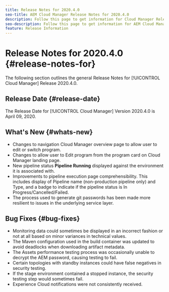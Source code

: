 ```yaml
---
title: Release Notes for 2020.4.0
seo-title: AEM Cloud Manager Release Notes for 2020.4.0
description: Follow this page to get information for Cloud Manager Release 2020.4.0
seo-description: Follow this page to get information for AEM Cloud Manager Release 2020.4.0
feature: Release Information
---
```

# Release Notes for 2020.4.0 {#release-notes-for}

The following section outlines the general Release Notes for [!UICONTROL Cloud Manager] Release 2020.4.0.

## Release Date {#release-date}

The Release Date for [!UICONTROL Cloud Manager] Version 2020.4.0 is April 09, 2020.

## What's New {#whats-new}

* Changes to navigation Cloud Manager overview page to allow user to edit or switch program.
* Changes to allow user to Edit program from the program card on Cloud Manager landing page.
* New pipeline status **Pipeline Running** displayed against the environment it is associated with.
* Improvements to pipeline execution page comprehensibility. This includes display of Pipeline name (non-production pipeline only) and Type, and a badge to indicate if the pipeline status is In Progress/Cancelled/Failed.
* The process used to generate git passwords has been made more resilient to issues in the underlying service layer.

## Bug Fixes {#bug-fixes}

* Monitoring data could sometimes be displayed in an incorrect fashion or not at all based on minor variances in technical values.
* The Maven configuration used in the build container was updated to avoid deadlocks when downloading artifact metadata.
* The Assets performance testing process was occasionally unable to decrypt the AEM password, causing testing to fail.
* Certain topologies with standby instances could have false negatives in security testing.
* If the stage environment contained a stopped instance, the security testing step would sometimes fail.
* Experience Cloud notifications were not consistently received.

